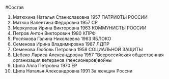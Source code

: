 #Состав
1. Матюхина Наталья Станиславовна 1957 ПАТРИОТЫ РОССИИ
2. Матюш Валентина Федоровна 1957 СР
3. Меркулова Ирина Викторовна 1963 КОММУНИСТЫ РОССИИ
4. Петров Антон Викторович 1980 КПРФ
5. Рослякова Галина Николаевна 1963 ЯБЛОКО
6. Семенова Ирина Владимировна 1987 ЛДПР
7. Семенова Любовь Петровна 1958 СОЦИАЛЬНОЙ ЗАЩИТЫ
8. Шебеко Лариса Александровна 1957 \"Всероссийская общественная организация ветеранов (пенсионеров)войны
9. Щипа Алла Петровна 1970 ЕР
10. Щипа Наталья Александровна 1991 За женщин России
